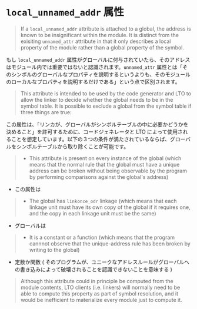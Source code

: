 # ``local_unnamed_addr`` 属性

> If a ``local_unnamed_addr`` attribute is attached to a global, the address is known to be insignificant within the module. It is distinct from the exisiting ``unnamed_attr`` attribute in that it only describes a local property of the module rather than a global property of the symbol.

もし ``local_unnamed_addr`` 属性がグローバルに付与されていたら、そのアドレスはモジュール内では重要ではないと認識されます。``unnamed_attr`` 属性とは「そのシンボルのグローバルなプロパティを説明するというよりも、そのモジュールのローカルなプロパティを説明するだけである」という点で区別されます。

> This attribute is intended to be used by the code generator and LTO to allow the linker to decide whether the global needs to be in the symbol table. It is possible to exclude a global from the symbol table if three things are true:

この属性は、「リンカが、グローバルがシンボルテーブルの中に必要かどうかを決めること」を許可するために、コードジェネレータと LTO によって使用されることを想定しています。以下の３つの条件が満たされているならば、グローバルをシンボルテーブルから取り除くことが可能です。

> - This attribute is present on every instance of the global (which means that the normal rule that the global must have a unique address can be broken without being observable by the program by performing comparisons against the global's address)

- この属性は

> - The global has ``linkonce_odr`` linkage (which means that each linkage unit must have its own copy of the global if it requires one, and the copy in each linkage unit must be the same)

- グローバルは

> - It is a constant or a function (which means that the program cannnot observe that the unique-address rule has been broken by writing to the global)

- 定数か関数 ( そのプログラムが、ユニークなアドレスルールがグローバルへの書き込みによって破壊されることを認識できないことを意味する )

> Although this attribute could in principle be computed from the module contents, LTO clients (i.e. linkers) will normally need to be able to compute this property as part of symbol resolution, and it would be inefficient to materialize every module just to compute it.
